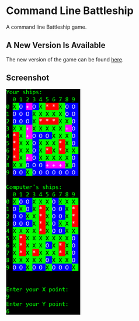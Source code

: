 # Command Line Battleship

A command line Battleship game.

## A New Version Is Available
The new version of the game can be found [here](https://github.com/yonimn2000/command-line-battleship-v2).

## Screenshot
![Gameplay](media/Gameplay.png)